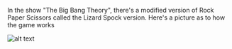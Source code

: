 In the show "The Big Bang Theory", there's a modified version of Rock Paper Scissors called the Lizard Spock version. Here's a picture as to how the game works 

![alt text](https://files.realpython.com/media/rps-lizardspock.88cf9623a6f0.png)

